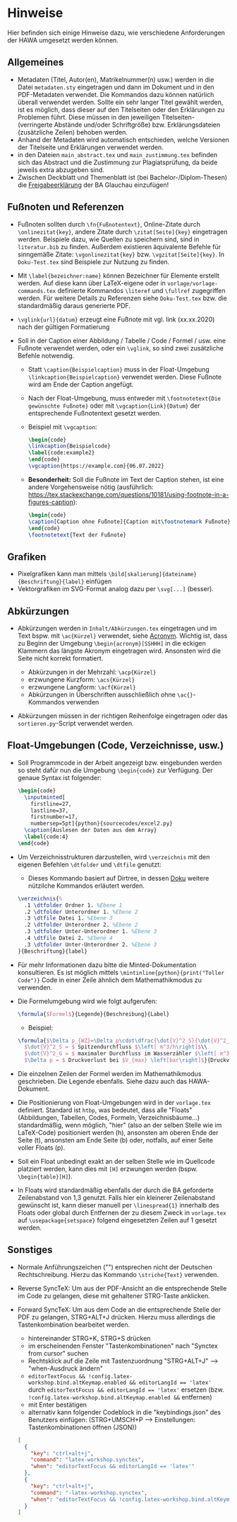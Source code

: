 # Hinweise

Hier befinden sich einige Hinweise dazu, wie verschiedene Anforderungen der HAWA umgesetzt werden können.

## Allgemeines

- Metadaten (Titel, Autor(en), Matrikelnummer(n) usw.) werden in die Datei `metadaten.sty` eingetragen und dann im Dokument und in den PDF-Metadaten verwendet. Die Kommandos dazu können natürlich überall verwendet werden. Sollte ein sehr langer Titel gewählt werden, ist es möglich, dass dieser auf den Titelseiten oder den Erklärungen zu Problemen führt. Diese müssen in den jeweiligen Titelseiten- (verringerte Abstände und/oder Schriftgröße) bzw. Erklärungsdateien (zusätzliche Zeilen) behoben werden.
- Anhand der Metadaten wird automatisch entschieden, welche Versionen der Titelseite und Erklärungen verwendet werden.
- in den Dateien `main_abstract.tex` und `main_zustimmung.tex` befinden sich das Abstract und die Zustimmung zur Plagiatsprüfung, da beide jeweils extra abzugeben sind.
- Zwischen Deckblatt und Themenblatt ist (bei Bachelor-/Diplom-Thesen) die [Freigabeerklärung](https://www.ba-glauchau.de/fileadmin/glauchau/waehrend-des-studium/dokumente/pruefungen/4BA-F.300_Freigabeerkla__rung_Thesis_ausfu__llbar.pdf) der BA Glauchau einzufügen!

## Fußnoten und Referenzen

- Fußnoten sollten durch `\fn{Fußnotentext}`, Online-Zitate durch `\onlinezitat{key}`, andere Zitate durch `\zitat[Seite]{key}` eingetragen werden. Beispiele dazu, wie Quellen zu speichern sind, sind in `literatur.bib` zu finden. Außerdem existieren äquivalente Befehle für sinngemäße Zitate: `\vgonlinezitat{key}` bzw. `\vgzitat[Seite]{key}`. In `Doku-Test.tex` sind Beispiele zur Nutzung zu finden.

- Mit `\label{bezeichner:name}` können Bezeichner für Elemente erstellt werden. Auf diese kann über LaTeX-eigene oder in `vorlage/vorlage-commands.tex` definierte Kommandos `\literef` und `\fullref` zugegriffen werden.
Für weitere Details zu Referenzen siehe `Doku-Test.tex` bzw. die standardmäßig daraus generierte PDF.

- `\vglink{url}{datum}` erzeugt eine Fußnote mit vgl. link (xx.xx.2020) nach der gültigen Formatierung

- Soll in der Caption einer Abbildung / Tabelle / Code / Formel / usw. eine Fußnote verwendet werden, oder ein `\vglink`, so sind zwei zusätzliche Befehle notwendig.
  - Statt `\caption{Beispielcaption}` muss in der Float-Umgebung `\linkcaption{Beispielcaption}` verwendet werden.
  Diese Fußnote wird am Ende der Caption angefügt.
  - Nach der Float-Umgebung, muss entweder mit `\footnotetext{Die gewünschte Fußnote}` oder mit `\vgcaption{Link}{Datum}` der entsprechende Fußnotentext gesetzt werden.
  - Beispiel mit `\vgcaption`:

    ```tex
    \begin{code}
    \linkcaption{Beispielcode}
    \label{code:example2}
    \end{code}
    \vgcaption{https://example.com}{06.07.2022}
    ```

  - **Besonderheit:** Soll die Fußnote im Text der Caption stehen, ist eine andere Vorgehensweise nötig (ausführlich: https://tex.stackexchange.com/questions/10181/using-footnote-in-a-figures-caption):

    ```tex
    \begin{code}
    \caption[Caption ohne Fußnote]{Caption mit\footnotemark Fußnote}
    \end{code}
    \footnotetext{Text der Fußnote}
    ```

## Grafiken

- Pixelgrafiken kann man mittels `\bild[skalierung]{dateiname}{Beschriftung}{label}` einfügen
- Vektorgrafiken im SVG-Format analog dazu per `\svg[...]` (besser).

## Abkürzungen

- Abkürzungen werden in `Inhalt/Abkürzungen.tex` eingetragen und im Text bspw. mit `\ac{Kürzel}` verwendet, siehe [Acronym](https://www.namsu.de/Extra/pakete/Acronym.html). Wichtig ist, dass zu Beginn der Umgebung `\begin{acronym}[SSHHH]` in die eckigen Klammern das längste Akronym eingetragen wird. Ansonsten wird die Seite nicht korrekt formatiert.
  - Abkürzungen in der Mehrzahl: `\acp{Kürzel}`
  - erzwungene Kurzform: `\acs{Kürzel}`
  - erzwungene Langform: `\acf{Kürzel}`
  - Abkürzungen in Überschriften ausschließlich ohne `\ac{}`-Kommandos verwenden

- Abkürzungen müssen in der richtigen Reihenfolge eingetragen oder das `sortieren.py`-Script verwendet werden.

## Float-Umgebungen (Code, Verzeichnisse, usw.)

- Soll Programmcode in der Arbeit angezeigt bzw. eingebunden werden so steht dafür nun die Umgebung `\begin{code}` zur Verfügung. Der genaue Syntax ist folgender:

  ```tex
  \begin{code}
    \inputminted[
      firstline=27,
      lastline=37,
      firstnumber=17,
      numbersep=5pt]{python}{sourcecodes/excel2.py}
    \caption{Auslesen der Daten aus dem Array}
    \label{code:4}
  \end{code}
  ```

- Um Verzeichnisstrukturen darzustellen, wird `\verzeichnis` mit den eigenen Befehlen `\dtfolder` und `\dtfile` genutzt:
  - Dieses Kommando basiert auf Dirtree, in dessen [Doku](http://tug.ctan.org/macros/generic/dirtree/dirtree.pdf) weitere nützilche Kommandos erläutert werden.

  ```tex
  \verzeichnis{%
    .1 \dtfolder Ordner 1. %Ebene 1
    .2 \dtfolder Unterordner 1. %Ebene 2
    .3 \dtfile Datei 1. %Ebene 3
    .2 \dtfolder Unterordner 2. %Ebene 2
    .3 \dtfolder Unter-Unterordner 1. %Ebene 3
    .4 \dtfile Datei 2. %Ebene 4
    .3 \dtfolder Unter-Unterordner 2. %Ebene 3
  }{Beschriftung}{label}
  ```

- Für mehr Informationen dazu bitte die Minted-Dokumentation konsultieren. Es ist möglich mittels `\mintinline{python}{print("Toller Code")}` Code in einer Zeile ähnlich dem Mathemathikmodus zu verwenden.

- Die Formelumgebung wird wie folgt aufgerufen:

  ```tex
  \formula{$Formel$}{Legende}{Beschreibung}{Label}
  ```

  - Beispiel:

  ```tex
  \formula{$\Delta p_{WZ}=\Delta p\cdot\dfrac{\dot{V}^2_S}{\dot{V}^2_G}$}{%
    $\dot{V}^2_S = $ Spitzendurchfluss $\left[ m^3/h\right]$\\
    $\dot{V}^2_G = $ maximaler Durchfluss im Wasserzähler $\left[ m^3/h\right]$\\
    $\Delta p = $ Druckverlust bei $V_{max} \left[bar\right]$}{Druckverlust}{formel:ohm}
  ```

- Die einzelnen Zeilen der Formel werden im Mathemathikmodus geschrieben. Die Legende ebenfalls. Siehe dazu auch das HAWA-Dokument.

- Die Positionierung von Float-Umgebungen wird in der `vorlage.tex` definiert. Standard ist `htbp`, was bedeutet, dass alle "Floats" (Abbildungen, Tabellen, Codes, Formeln, Verzeichnisbäume...) standardmäßig, wenn möglich, "hier" (also an der selben Stelle wie im LaTeX-Code) positioniert werden (h), ansonsten am oberen Ende der Seite (t), ansonsten am Ende Seite (b) oder, notfalls, auf einer Seite voller Floats (p).

- Soll ein Float unbedingt exakt an der selben Stelle wie im Quellcode platziert werden, kann dies mit `[H]` erzwungen werden (bspw. `\begin{table}[H]`).

- In Floats wird standardmäßig ebenfalls der durch die BA geforderte Zeilenabstand von 1,3 genutzt. Falls hier ein kleinerer Zeilenabstand gewünscht ist, kann dieser manuell per `\linespread{1}` innerhalb des Floats oder global durch Entfernen der zu diesem Zweck in `vorlage.tex` auf `\usepackage{setspace}` folgend eingesetzten Zeilen auf 1 gesetzt werden.

## Sonstiges

- Normale Anführungszeichen ("") entsprechen nicht der Deutschen Rechtschreibung. Hierzu das Kommando `\striche{Text}` verwenden.
- Reverse SyncTeX: Um aus der PDF-Ansicht an die entsprechende Stelle im Code zu gelangen, diese mit gehaltener STRG-Taste anklicken.
- Forward SyncTeX: Um aus dem Code an die entsprechende Stelle der PDF zu gelangen, STRG+ALT+J drücken. Hierzu muss allerdings die Tastenkombination bearbeitet werden.
  - hintereinander STRG+K, STRG+S drücken
  - im erscheinenden Fenster "Tastenkombinationen" nach "Synctex from cursor" suchen
  - Rechtsklick auf die Zeile mit Tastenzuordnung "STRG+ALT+J" --> "when-Ausdruck ändern"
  - `editorTextFocus && !config.latex-workshop.bind.altKeymap.enabled && editorLangId == 'latex'` durch `editorTextFocus && editorLangId == 'latex'` ersetzen (bzw. `!config.latex-workshop.bind.altKeymap.enabled &&` entfernen)
  - mit Enter bestätigen
  - alternativ kann folgender Codeblock in die "keybindings.json" des Benutzers einfügen: (STRG+UMSCH+P --> Einstellungen: Tastenkombinationen öffnen (JSON))
  
  ```json
  [
    {
      "key": "ctrl+alt+j",
      "command": "latex-workshop.synctex",
      "when": "editorTextFocus && editorLangId == 'latex'"
    },
    {
      "key": "ctrl+alt+j",
      "command": "-latex-workshop.synctex",
      "when": "editorTextFocus && !config.latex-workshop.bind.altKeymap.enabled && editorLangId == 'latex'"
    }
  ]
  ```
